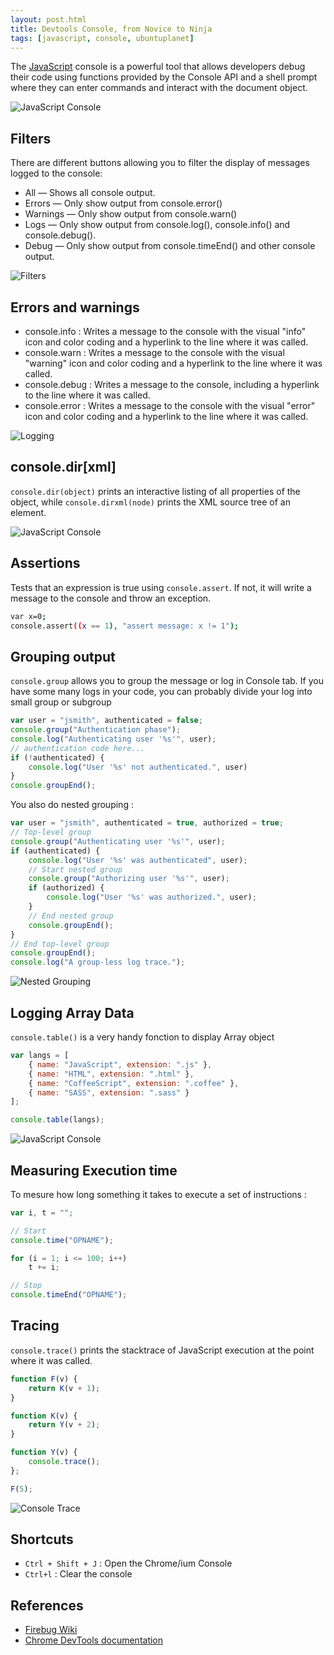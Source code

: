 ```yaml
---
layout: post.html
title: Devtools Console, from Novice to Ninja
tags: [javascript, console, ubuntuplanet]
---
```

The [JavaScript][0] console is a powerful tool that allows developers debug their code using functions provided by the Console API and a shell prompt where they can enter commands and interact with the document object.

![JavaScript Console](/assets/posts/jsconsole/console.png)

## Filters

There are different buttons allowing you to filter the display of messages logged to the console:

* All — Shows all console output.
* Errors — Only show output from console.error()
* Warnings — Only show output from console.warn()
* Logs — Only show output from console.log(), console.info() and console.debug().
* Debug — Only show output from console.timeEnd() and other console output.

![Filters](/assets/posts/jsconsole/filters.png)

## Errors and warnings

* console.info : Writes a message to the console with the visual "info" icon and color coding and a hyperlink to the line where it was called.
* console.warn : Writes a message to the console with the visual "warning" icon and color coding and a hyperlink to the line where it was called.
* console.debug : Writes a message to the console, including a hyperlink to the line where it was called.
* console.error : Writes a message to the console with the visual "error" icon and color coding and a hyperlink to the line where it was called.

![Logging](/assets/posts/jsconsole/logging.png)

## console.dir[xml]

```console.dir(object)``` prints an interactive listing of all properties of the object, while ```console.dirxml(node)``` prints the XML source tree of an element.

![JavaScript Console](/assets/posts/jsconsole/dir.png)

## Assertions

Tests that an expression is true using ```console.assert```. If not, it will write a message to the console and throw an exception.

```sh
var x=0;
console.assert((x == 1), "assert message: x != 1");
```

## Grouping output

```console.group``` allows you to group the message or log in Console tab. If you have some many logs in your code, you can probably divide your log into small group or subgroup

```js
var user = "jsmith", authenticated = false;
console.group("Authentication phase");
console.log("Authenticating user '%s'", user);
// authentication code here...
if (!authenticated) {
    console.log("User '%s' not authenticated.", user)
}
console.groupEnd();
```

You also do nested grouping :

```js
var user = "jsmith", authenticated = true, authorized = true;
// Top-level group
console.group("Authenticating user '%s'", user);
if (authenticated) {
    console.log("User '%s' was authenticated", user);
    // Start nested group
    console.group("Authorizing user '%s'", user);
    if (authorized) {
        console.log("User '%s' was authorized.", user);
    }
    // End nested group
    console.groupEnd();
}
// End top-level group
console.groupEnd();
console.log("A group-less log trace.");
```

![Nested Grouping](/assets/posts/jsconsole/nested.png)

## Logging Array Data

```console.table()``` is a very handy fonction to display Array object

```js
var langs = [
    { name: "JavaScript", extension: ".js" },
    { name: "HTML", extension: ".html" },
    { name: "CoffeeScript", extension: ".coffee" },
    { name: "SASS", extension: ".sass" }
];

console.table(langs);
```

![JavaScript Console](/assets/posts/jsconsole/table.png)

## Measuring Execution time

To mesure how long something it takes to execute a set of instructions :

```js
var i, t = "";

// Start
console.time("OPNAME");

for (i = 1; i <= 100; i++)
    t += i;

// Stop
console.timeEnd("OPNAME");
```

## Tracing

```console.trace()``` prints the stacktrace of JavaScript execution at the point where it was called.

```js
function F(v) {
    return K(v + 1);
}

function K(v) {
    return Y(v + 2);
}

function Y(v) {
    console.trace();
};

F(5);
```
![Console Trace](/assets/posts/jsconsole/trace.png)

## Shortcuts

* ```Ctrl + Shift + J``` : Open the Chrome/ium Console
* ```Ctrl+l``` : Clear the console

## References

* [Firebug Wiki][1]
* [Chrome DevTools documentation][2]

[0]: http://daker.me/2013/06/5-html5-javascript-apis-to-keep-an-eye-on.html
[1]: http://getfirebug.com/wiki/index.php/Console_Panel
[2]: https://developers.google.com/chrome-developer-tools/docs/javascript-debugging#console-assert
